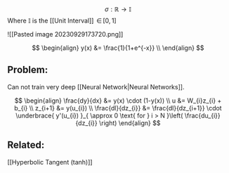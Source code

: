 $$
\sigma: \mathbb{R} \to \mathbb{I}
$$
Where $\mathbb{I}$ is the [[Unit Interval]] $\, \in \, [0,1]$


![[Pasted image 20230929173720.png]]

$$
\begin{align}
y(x) &= \frac{1}{1+e^{-x}} \\
\end{align}
$$


## Problem:
Can not train very deep [[Neural Network|Neural Networks]]. 

$$
\begin{align}
\frac{dy}{dx} &= y(x) \cdot (1-y(x)) \\
u &= W_{i}z_{i} + b_{i} \\
z_{i+1} &= y(u_{i}) \\
\frac{dl}{dz_{i}} &= \frac{dl}{dz_{i+1}} \cdot \underbrace{ y'(u_{i}) }_{ \approx 0 \text{ for } i > N }\left( \frac{du_{i}}{dz_{i}} \right)
\end{align}
$$


## Related:
[[Hyperbolic Tangent (tanh)]]